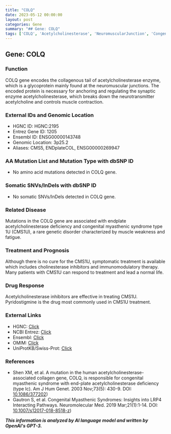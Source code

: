```yaml
---
title: "COLQ"
date: 2023-05-12 00:00:00
layout: post
categories: Gene
summary: "## Gene: COLQ"
tags: ['COLQ', 'Acetylcholinesterase', 'NeuromuscularJunction', 'CongenitalMyasthenicSyndrome', 'CholinesteraseInhibitors', 'Pyridostigmine', 'EndplateAcetylcholinesteraseDeficiency', 'GeneticDisorder']
---
```


## Gene: COLQ

### Function
COLQ gene encodes the collagenous tail of acetylcholinesterase enzyme, which is a glycoprotein mainly found at the neuromuscular junctions. The encoded protein is necessary for anchoring and regulating the synaptic enzyme acetylcholinesterase, which breaks down the neurotransmitter acetylcholine and controls muscle contraction.

### External IDs and Genomic Location
- HGNC ID: HGNC:2195
- Entrez Gene ID: 1205
- Ensembl ID: ENSG00000143748
- Genomic Location: 3p25.2
- Aliases: CMS5, ENDplateCOL, ENSG00000269947

### AA Mutation List and Mutation Type with dbSNP ID
- No amino acid mutations detected in COLQ gene.

### Somatic SNVs/InDels with dbSNP ID
- No somatic SNVs/InDels detected in COLQ gene.

### Related Disease
Mutations in the COLQ gene are associated with endplate acetylcholinesterase deficiency and congenital myasthenic syndrome type 1U (CMS1U), a rare genetic disorder characterized by muscle weakness and fatigue.

### Treatment and Prognosis
Although there is no cure for the CMS1U, symptomatic treatment is available which includes cholinesterase inhibitors and immunomodulatory therapy. Many patients with CMS1U can respond to treatment and lead a normal life.

### Drug Response
Acetylcholinesterase inhibitors are effective in treating CMS1U. Pyridostigmine is the drug most commonly used in CMS1U treatment.

### External Links
- HGNC: [Click](https://www.genenames.org/data/gene-symbol-report/#!/hgnc_id/HGNC:2195)
- NCBI Entrez: [Click](https://www.ncbi.nlm.nih.gov/gene/1205)
- Ensembl: [Click](https://ensembl.org/Homo_sapiens/Gene/Summary?g=ENSG00000143748)
- OMIM: [Click](https://www.omim.org/entry/603034)
- UniProtKB/Swiss-Prot: [Click](https://www.uniprot.org/uniprot/P52757)

### References
- Shen XM, et al. A mutation in the human acetylcholinesterase-associated collagen gene, COLQ, is responsible for congenital myasthenic syndrome with end-plate acetylcholinesterase deficiency (type Ic). Am J Hum Genet. 2003 Nov;73(5): 430-9. DOI: [10.1086/377202](https://doi.org/10.1086/377202))
- Gautron S, et al. Congenital Myasthenic Syndromes: Insights into LRP4 Interacting Pathways. Neuromolecular Med. 2019 Mar;21(1):1-14. DOI: [10.1007/s12017-018-8518-z](https://doi.org/10.1007/s12017-018-8518-z))

**_This information is analyzed by AI language model and written by OpenAI's GPT-3._**